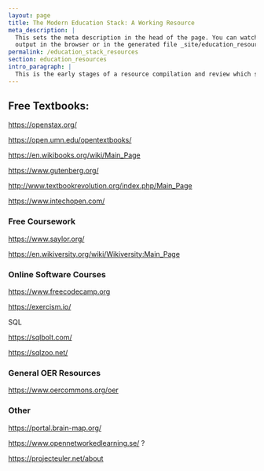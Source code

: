 ```yaml
---
layout: page
title: The Modern Education Stack: A Working Resource
meta_description: |
  This sets the meta description in the head of the page. You can watch the 
  output in the browser or in the generated file _site/education_resources.html.
permalink: /education_stack_resources
section: education_resources
intro_paragraph: |
  This is the early stages of a resource compilation and review which surveys the evolving landscapes in education
---
```

## Free Textbooks:

https://openstax.org/

https://open.umn.edu/opentextbooks/

https://en.wikibooks.org/wiki/Main_Page

https://www.gutenberg.org/

http://www.textbookrevolution.org/index.php/Main_Page

https://www.intechopen.com/


### Free Coursework

https://www.saylor.org/

https://en.wikiversity.org/wiki/Wikiversity:Main_Page

### Online Software Courses

https://www.freecodecamp.org

https://exercism.io/

SQL

https://sqlbolt.com/

https://sqlzoo.net/



### General OER Resources

https://www.oercommons.org/oer


### Other

https://portal.brain-map.org/

https://www.opennetworkedlearning.se/ ?

https://projecteuler.net/about
